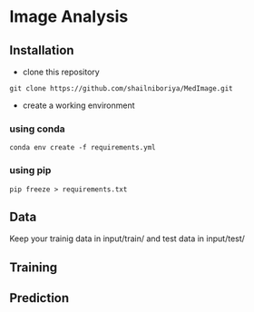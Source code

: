 # Image Analysis

## Installation

* clone this repository 

```
git clone https://github.com/shailniboriya/MedImage.git
```

* create a working environment 

### using conda
```
conda env create -f requirements.yml
```

### using pip
```
pip freeze > requirements.txt
```

## Data 

Keep your trainig data in input/train/ and test data in input/test/

## Training 


## Prediction
